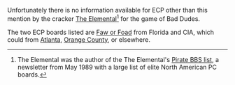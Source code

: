 Unfortunately there is no information available for ECP other than this mention by the cracker [The Elemental](/p/the-elemental)[^1] for the game of Bad Dudes.

The two ECP boards listed are [Faw or Foad](https://demozoo.org/bbs/8923/) from Florida and CIA, which could from [Atlanta](https://demozoo.org/bbs/11542/), [Orange County](https://demozoo.org/bbs/7746/), or elsewhere.

[^1]: The Elemental was the author of the The Elemental's [Pirate BBS list](/g/the-elementals-piratelist), a newsletter from May 1989 with a large list of elite North American PC boards.